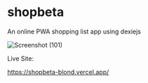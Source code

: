# shopbeta
An online PWA shopping list app using dexiejs


![Screenshot (101)](https://user-images.githubusercontent.com/66500541/170798663-e6cd1375-9181-47f2-a57d-067370b7d049.png)

 Live Site:

https://shopbeta-blond.vercel.app/
